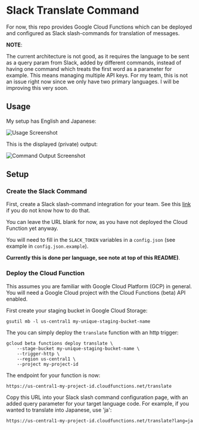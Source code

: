 # Slack Translate Command

For now, this repo provides Google Cloud Functions which can be deployed and
configured as Slack slash-commands for translation of messages.

**NOTE**:

The current architecture is not good, as it requires the language to be sent as
a query param from Slack, added by different commands, instead of having one
command which treats the first word as a parameter for example. This means
managing multiple API keys. For my team, this is not an issue right now since
we only have two primary languages. I will be improving this very soon.


## Usage

My setup has English and Japanese:

![Usage Screenshot](https://raw.githubusercontent.com/joebullard/slack-translate-command/master/images/usage.png)

This is the displayed (private) output:

![Command Output Screenshot](https://raw.githubusercontent.com/joebullard/slack-translate-command/master/images/output.png)


## Setup

### Create the Slack Command

First, create a Slack slash-command integration for your team. See this
[link](https://api.slack.com/slash-commands) if you do not know how to do that.

You can leave the URL blank for now, as you have not deployed the Cloud
Function yet anyway.

You will need to fill in the `SLACK_TOKEN` variables in a `config.json` (see
example in `config.json.example`).

**Currently this is done per language, see note at top of this README)**.


### Deploy the Cloud Function

This assumes you are familiar with Google Cloud Platform (GCP) in general.
You will need a Google Cloud project with the Cloud Functions (beta) API
enabled.

First create your staging bucket in Google Cloud Storage:
```
gsutil mb -l us-central1 my-unique-staging-bucket-name
```

The you can simply deploy the `translate` function with an http trigger:

```
gcloud beta functions deploy translate \
    --stage-bucket my-unique-staging-bucket-name \
    --trigger-http \
    --region us-central1 \
    --project my-project-id
```

The endpoint for your function is now:

```
https://us-central1-my-project-id.cloudfunctions.net/translate
```

Copy this URL into your Slack slash command configuration page, with an added
query parameter for your target language code.
For example, if you wanted to translate into Japanese, use 'ja':

```
https://us-central1-my-project-id.cloudfunctions.net/translate?lang=ja
```
